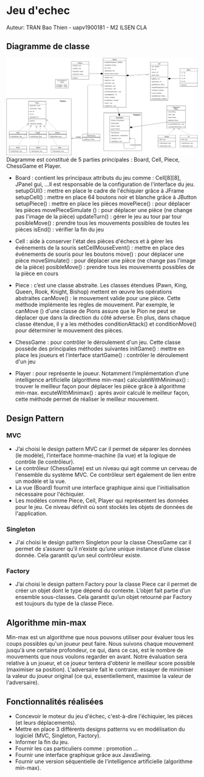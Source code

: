 # Jeu d'echec

Auteur: TRAN Bao Thien - uapv1900181 - M2 ILSEN CLA

## Diagramme de classe
![alt text](ChessDiagram.jpg)
Diagramme est constitué de 5 parties principales : Board, Cell, Piece, ChessGame et Player.

- Board : contient les principaux attributs du jeu comme : Cell[8][8], JPanel gui, …Il est responsable de la configuration de l'interface du jeu.
setupGUI() : mettre en place le cadre de l'échiquier grâce à JFrame
setupCell() : mettre en place 64 boutons noir et blanche grâce à JButton
setupPiece() : mettre en place les pièces
movePiece() : pour déplacer les pièces
movePieceSimulate () : pour déplacer une pièce (ne change pas l'image de la pièce)
updateTurn() : gérer le jeu au tour par tour
posibleMove() : prendre tous les mouvements possibles de toutes les pièces
isEnd() : vérifier la fin du jeu

- Cell : aide à conserver l'état des pièces d'échecs et à gérer les événements de la souris
setCellMouseEvent() : mettre en place des événements de souris pour les boutons
move() : pour déplacer une pièce
moveSimulate() : pour déplacer une pièce (ne change pas l'image de la pièce)
posibleMove() : prendre tous les mouvements possibles de la pièce en cours

- Piece : c’est une classe abstraite. Les classes étendues (Pawn, King, Queen, Rook, Knight, Bishop) mettent en œuvre les opérations abstraites
canMove() : le mouvement valide pour une pièce. Cette méthode implémente les règles de mouvement. Par exemple, le canMove () d'une classe de Pions assure que le Pion ne peut se déplacer que dans la direction du côté adverse. En plus, dans chaque classe étendue, il y a les méthodes conditionAttack() et conditionMove() pour déterminer le mouvement des pièces.

- ChessGame : pour contrôler le déroulement d'un jeu. Cette classe possède des principales méthodes suivantes
initGame() : mettre en place les joueurs et l’interface
startGame() : contrôler le déroulement d'un jeu

- Player : pour représente le joueur. Notamment  l’implémentation d’une intelligence artificielle (algorithme min-max)
calculateWithMinimax() : trouver le meilleur façon pour déplacer les pièce grâce à algorithme min-max.
excuteWithMinimax() : après avoir calculé le meilleur façon, cette méthode permet de réaliser le meilleur mouvement.

## Design Pattern
### MVC
- J’ai choisi le design pattern MVC car il permet de séparer les données (le modèle), l’interface homme-machine (la vue) et la logique de contrôle (le contrôleur).
- Le contrôleur (ChessGame) est un niveau qui agit comme un cerveau de l'ensemble du système MVC. Ce contrôleur sert également de lien entre un modèle et la vue.
- La vue (Board) fournit une interface graphique ainsi que l'initialisation nécessaire pour l'échiquier.
- Les modèles comme Piece, Cell, Player qui représentent les données pour le jeu. Ce niveau définit où sont stockés les objets de données de l'application.
### Singleton
- J'ai choisi le design pattern Singleton pour la classe ChessGame car il permet de s’assurer qu’il n’existe qu’une unique instance d’une classe donnée. Cela garantit qu’un seul contrôleur existe.
### Factory
- J’ai choisi le design pattern Factory pour la classe Piece car il permet de créer un objet dont le type dépend du contexte. L’objet fait partie d’un ensemble sous-classes. Cela garantit qu’un objet retourné par Factory est toujours du type de la classe Piece.

## Algorithme min-max
Min-max est un algorithme que nous pouvons utiliser pour évaluer tous les coups possibles qu'un joueur peut faire. Nous suivons chaque mouvement jusqu'à une certaine profondeur, ce qui, dans ce cas, est le nombre de mouvements que nous voulons regarder en avant. Notre évaluation sera relative à un joueur, et ce joueur tentera d'obtenir le meilleur score possible (maximiser sa position). L'adversaire fait le contraire: essayer de minimiser la valeur du joueur original (ce qui, essentiellement, maximise la valeur de l'adversaire). 

## Fonctionnalités réalisées
- Concevoir le moteur du jeu d'échec, c'est-à-dire l'échiquier, les pièces (et leurs déplacements).
- Mettre en place 3 différents designs patterns vu en modélisation du logiciel (MVC, Singleton, Factory).
- Informer la fin du jeu.
- Fournir les cas particuliers comme : promotion …
- Fournir une interface graphique grâce aux JavaSwing.
- Fournir une version séquentielle de l’intelligence artificielle (algorithme min-max).